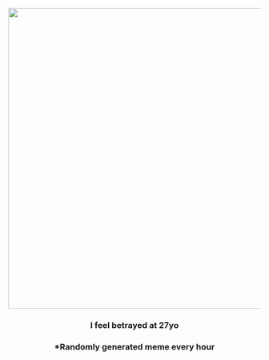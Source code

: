 <p align="center">
        <img src="https://i.redd.it/gnj9w3epqoe91.jpg" width="600" height="600">
        </p>
        <h3 align="center">I feel betrayed at 27yo</h3>
        <h3 align="center">*Randomly generated meme every hour</h3>
    
